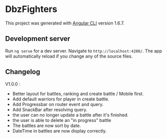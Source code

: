 # DbzFighters

This project was generated with [Angular CLI](https://github.com/angular/angular-cli) version 1.6.7.

## Development server

Run `ng serve` for a dev server. Navigate to `http://localhost:4200/`. The app will automatically reload if you change any of the source files.

## Changelog

V1.0.0 :
- Better layout for battles, ranking and create battle / Mobile first.
- Add default warriors for player in create battle.
- Add Progressbar on router event and query.
- Add SnackBar after resolving query.
- the user can no longer update a battle after it's finished.
- the user is able to delete an "in progress" battle
- The battles are now sort by date.
- DateTime in battles are now display correctly.
